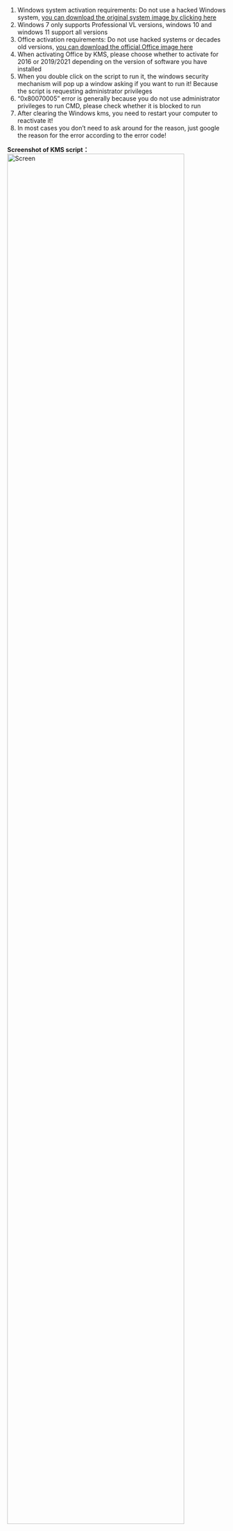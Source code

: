 <ol><li>Windows system activation requirements: Do not use a hacked Windows system, <a href="/4/">you can download the original system image by clicking here</a><br></li><li>Windows 7 only supports Professional VL versions, windows 10 and windows 11 support all versions<br></li><li>Office activation requirements: Do not use hacked systems or decades old versions, <a href="/3/">you can download the official Office image here</a><br></li><li>When activating Office by KMS, please choose whether to activate for 2016 or 2019/2021 depending on the version of software you have installed<br></li><li>When you double click on the script to run it, the windows security mechanism will pop up a window asking if you want to run it! Because the script is requesting administrator privileges<br></li><li>“0x80070005” error is generally because you do not use administrator privileges to run CMD, please check whether it is blocked to run<br></li><li>After clearing the Windows kms, you need to restart your computer to reactivate it!<br></li><li>In most cases you don’t need to ask around for the reason, just google the reason for the error according to the error code!</li></ol>
<p><strong>Screenshot of KMS script：</strong><br><img src="/images/Screen.gif" alt="Screen" width="90%"></p>
